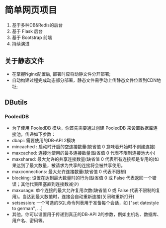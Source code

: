 # 简单网页项目
1. 基于多种DB&Redis的后台
2. 基于 Flask 后台
3. 基于 Bootstrap 前端
4. 持续演进

## 关于静态文件
- 在掌握Nginx配置后, 部署时应将动静文件分开部署;
- 自动构建过程完成动态部分部署，静态文件需手动上传静态文件位置到CDN地址;

## DButils
### PooledDB
- 为了使用 PooledDB 模块，你首先需要通过创建 PooledDB 来设置数据库连接池，传递如下参数：
- dbapi: 需要使用的DB-API 2模块
- mincached : 启动时开启的空连接数量(缺省值 0 意味着开始时不创建连接)
- maxcached: 连接池使用的最多连接数量(缺省值 0 代表不限制连接池大小)
- maxshared: 最大允许的共享连接数量(缺省值 0 代表所有连接都是专用的)如果达到了最大数量，被请求为共享的连接将会被共享使用。
- maxconnections: 最大允许连接数量(缺省值 0 代表不限制)
- blocking: 设置在达到最大数量时的行为(缺省值 0 或 False 代表返回一个错误；其他代表阻塞直到连接数减少)
- maxusage: 单个连接的最大允许复用次数(缺省值 0 或 False 代表不限制的复用)。当达到最大数值时，连接会自动重新连接(关闭和重新打开)
- setsession: 一个可选的SQL命令列表用于准备每个会话，如 ["set datestyle to german", ...]
- 其他，你可以设置用于传递到真正的DB-API 2的参数，例如主机名、数据库、用户名、密码等。
